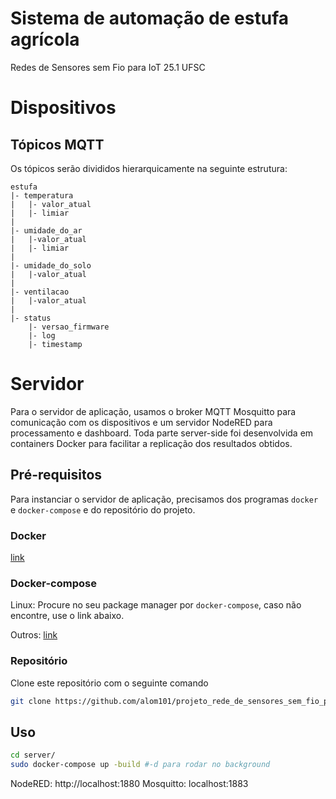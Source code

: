 # Sistema de automação de estufa agrícola
Redes de Sensores sem Fio para IoT
25.1 
UFSC



# Dispositivos

## Tópicos MQTT

Os tópicos serão divididos hierarquicamente na seguinte estrutura:
```
estufa
|- temperatura
|   |- valor_atual
|   |- limiar
|
|- umidade_do_ar
|   |-valor_atual
|   |- limiar
|
|- umidade_do_solo
|   |-valor_atual
|
|- ventilacao
|   |-valor_atual
|
|- status
    |- versao_firmware
    |- log
    |- timestamp
```
# Servidor

Para o servidor de aplicação, usamos o broker MQTT Mosquitto para comunicação com os dispositivos e um servidor NodeRED para processamento e dashboard. Toda parte server-side foi desenvolvida em containers Docker para facilitar a replicação dos resultados obtidos.

## Pré-requisitos

Para instanciar o servidor de aplicação, precisamos dos programas `docker` e `docker-compose` e do repositório do projeto.

### Docker

[link](https://docs.docker.com/get-started/get-docker/)

### Docker-compose

Linux: Procure no seu package manager por `docker-compose`, caso não encontre, use o link abaixo.

Outros: [link](https://dockerlabs.collabnix.com/intermediate/workshop/DockerCompose/How_to_Install_Docker_Compose.html)

### Repositório

Clone este repositório com o seguinte comando
```bash
git clone https://github.com/alom101/projeto_rede_de_sensores_sem_fio_para_iot_ufsc.git
```

## Uso

```bash
cd server/
sudo docker-compose up -build #-d para rodar no background
```

NodeRED: http://localhost:1880
Mosquitto: localhost:1883

